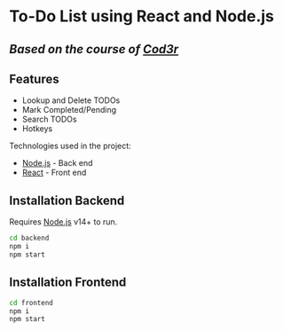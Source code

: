 # To-Do List using React and Node.js
## _Based on the course of [Cod3r][udemy]_

## Features

- Lookup and Delete TODOs
- Mark Completed/Pending
- Search TODOs
- Hotkeys

Technologies used in the project:

- [Node.js] - Back end
- [React] - Front end

## Installation Backend

Requires [Node.js](https://nodejs.org/) v14+ to run.

```sh
cd backend
npm i
npm start
```

## Installation Frontend

```sh
cd frontend
npm i
npm start
```

   [udemy]: <https://www.udemy.com/course/react-redux-pt>
   [node.js]: <http://nodejs.org>
   [react]: <https://reactjs.org/>
